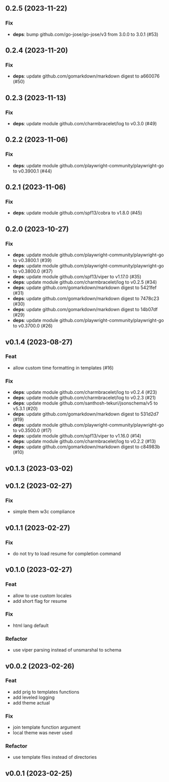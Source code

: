 ## 0.2.5 (2023-11-22)

### Fix

- **deps**: bump github.com/go-jose/go-jose/v3 from 3.0.0 to 3.0.1 (#53)

## 0.2.4 (2023-11-20)

### Fix

- **deps**: update github.com/gomarkdown/markdown digest to a660076 (#50)

## 0.2.3 (2023-11-13)

### Fix

- **deps**: update module github.com/charmbracelet/log to v0.3.0 (#49)

## 0.2.2 (2023-11-06)

### Fix

- **deps**: update module github.com/playwright-community/playwright-go to v0.3900.1 (#44)

## 0.2.1 (2023-11-06)

### Fix

- **deps**: update module github.com/spf13/cobra to v1.8.0 (#45)

## 0.2.0 (2023-10-27)

### Fix

- **deps**: update module github.com/playwright-community/playwright-go to v0.3800.1 (#39)
- **deps**: update module github.com/playwright-community/playwright-go to v0.3800.0 (#37)
- **deps**: update module github.com/spf13/viper to v1.17.0 (#35)
- **deps**: update module github.com/charmbracelet/log to v0.2.5 (#34)
- **deps**: update github.com/gomarkdown/markdown digest to 5421fef (#31)
- **deps**: update github.com/gomarkdown/markdown digest to 7478c23 (#30)
- **deps**: update github.com/gomarkdown/markdown digest to 14b07df (#29)
- **deps**: update module github.com/playwright-community/playwright-go to v0.3700.0 (#26)

## v0.1.4 (2023-08-27)

### Feat

- allow custom time formatting in templates (#16)

### Fix

- **deps**: update module github.com/charmbracelet/log to v0.2.4 (#23)
- **deps**: update module github.com/charmbracelet/log to v0.2.3 (#21)
- **deps**: update module github.com/santhosh-tekuri/jsonschema/v5 to v5.3.1 (#20)
- **deps**: update github.com/gomarkdown/markdown digest to 531d2d7 (#19)
- **deps**: update module github.com/playwright-community/playwright-go to v0.3500.0 (#17)
- **deps**: update module github.com/spf13/viper to v1.16.0 (#14)
- **deps**: update module github.com/charmbracelet/log to v0.2.2 (#13)
- **deps**: update github.com/gomarkdown/markdown digest to c84983b (#10)

## v0.1.3 (2023-03-02)

## v0.1.2 (2023-02-27)

### Fix

- simple them w3c compliance

## v0.1.1 (2023-02-27)

### Fix

- do not try to load resume for completion command

## v0.1.0 (2023-02-27)

### Feat

- allow to use custom locales
- add short flag for resume

### Fix

- html lang default

### Refactor

- use viper parsing instead of unsmarshal to schema

## v0.0.2 (2023-02-26)

### Feat

- add prig to templates functions
- add leveled logging
- add theme actual

### Fix

- join template function argument
- local theme was never used

### Refactor

- use template files instead of directories

## v0.0.1 (2023-02-25)
